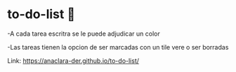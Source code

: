 # to-do-list 📝

-A cada tarea escritra se le puede adjudicar un color 

-Las tareas tienen la opcion de ser marcadas con un tile vere o ser borradas 

Link: https://anaclara-der.github.io/to-do-list/


